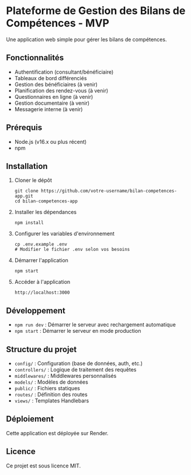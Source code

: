 # Plateforme de Gestion des Bilans de Compétences - MVP

Une application web simple pour gérer les bilans de compétences.

## Fonctionnalités

- Authentification (consultant/bénéficiaire)
- Tableaux de bord différenciés
- Gestion des bénéficiaires (à venir)
- Planification des rendez-vous (à venir)
- Questionnaires en ligne (à venir)
- Gestion documentaire (à venir)
- Messagerie interne (à venir)

## Prérequis

- Node.js (v16.x ou plus récent)
- npm

## Installation

1. Cloner le dépôt
   ```
   git clone https://github.com/votre-username/bilan-competences-app.git
   cd bilan-competences-app
   ```

2. Installer les dépendances
   ```
   npm install
   ```

3. Configurer les variables d'environnement
   ```
   cp .env.example .env
   # Modifier le fichier .env selon vos besoins
   ```

4. Démarrer l'application
   ```
   npm start
   ```

5. Accéder à l'application
   ```
   http://localhost:3000
   ```

## Développement

- `npm run dev` : Démarrer le serveur avec rechargement automatique
- `npm start` : Démarrer le serveur en mode production

## Structure du projet

- `config/` : Configuration (base de données, auth, etc.)
- `controllers/` : Logique de traitement des requêtes
- `middlewares/` : Middlewares personnalisés
- `models/` : Modèles de données
- `public/` : Fichiers statiques
- `routes/` : Définition des routes
- `views/` : Templates Handlebars

## Déploiement

Cette application est déployée sur Render.

## Licence

Ce projet est sous licence MIT.
